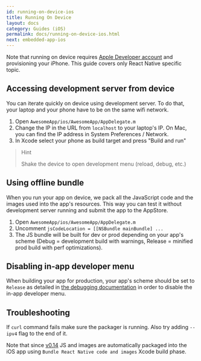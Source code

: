 ```yaml
---
id: running-on-device-ios
title: Running On Device
layout: docs
category: Guides (iOS)
permalink: docs/running-on-device-ios.html
next: embedded-app-ios
---
```


Note that running on device requires [Apple Developer account](https://developer.apple.com/register) and provisioning your iPhone. This guide covers only React Native specific topic.

## Accessing development server from device

You can iterate quickly on device using development server. To do that, your laptop and your phone have to be on the same wifi network.

1. Open `AwesomeApp/ios/AwesomeApp/AppDelegate.m`
2. Change the IP in the URL from `localhost` to your laptop's IP. On Mac, you can find the IP address in System Preferences / Network.
3. In Xcode select your phone as build target and press "Build and run"

> Hint
>
> Shake the device to open development menu (reload, debug, etc.)

## Using offline bundle

When you run your app on device, we pack all the JavaScript code and the images used into the app's resources. This way you can test it without development server running and submit the app to the AppStore.

1. Open `AwesomeApp/ios/AwesomeApp/AppDelegate.m`
2. Uncomment `jsCodeLocation = [[NSBundle mainBundle] ...`
3. The JS bundle will be built for dev or prod depending on your app's scheme (Debug = development build with warnings, Release = minified prod build with perf optimizations).

## Disabling in-app developer menu

When building your app for production, your app's scheme should be set to `Release` as detailed in [the debugging documentation](/react-native/docs/debugging.html#debugging-react-native-apps) in order to disable the in-app developer menu.

## Troubleshooting

If `curl` command fails make sure the packager is running. Also try adding `--ipv4` flag to the end of it.

Note that since [v0.14](https://github.com/facebook/react-native/releases/tag/0.14.0) JS and images are automatically packaged into the iOS app using `Bundle React Native code and images` Xcode build phase.
